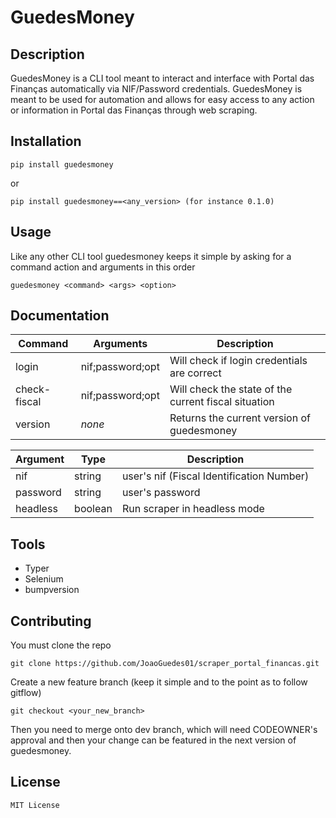 # GuedesMoney

## Description

GuedesMoney is a CLI tool meant to interact and interface with Portal das Finanças automatically via NIF/Password credentials. GuedesMoney is meant to be used for automation and allows for easy access to any action or information in Portal das Finanças through web scraping.

## Installation
```
pip install guedesmoney
```
or
```
pip install guedesmoney==<any_version> (for instance 0.1.0)
```
## Usage
Like any other CLI tool guedesmoney keeps it simple by asking for a command action and arguments in this order
```
guedesmoney <command> <args> <option>
```
## Documentation
| Command | Arguments | Description |
| -------- | -------- | -------- |
|login|nif;password;opt|Will check if login credentials are correct|
|check-fiscal|nif;password;opt|Will check the state of the current fiscal situation|
|version|*none*|Returns the current version of guedesmoney|

| Argument | Type | Description |
| -------- | -------- | -------- |
|nif|string|user's nif (Fiscal Identification Number)|
|password|string|user's password|
|headless|boolean|Run scraper in headless mode|

## Tools
- Typer
- Selenium
- bumpversion

## Contributing
You must clone the repo
```
git clone https://github.com/JoaoGuedes01/scraper_portal_financas.git
```
Create a new feature branch (keep it simple and to the point as to follow gitflow)
```
git checkout <your_new_branch>
```
Then you need to merge onto dev branch, which will need CODEOWNER's approval and then your change can be featured in the next version of guedesmoney.
## License
```
MIT License
```